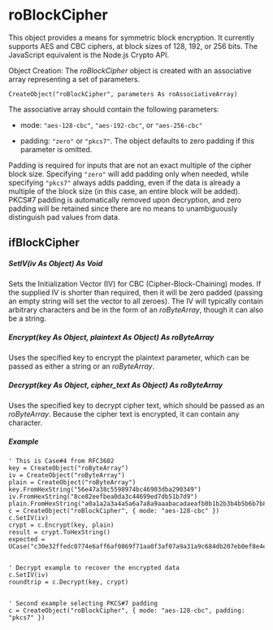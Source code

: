 # roBlockCipher

This object provides a means for symmetric block encryption. It currently supports AES and CBC ciphers, at block sizes of 128, 192, or 256 bits. The JavaScript equivalent is the Node.js Crypto API.

Object Creation: The *roBlockCipher* object is created with an associative array representing a set of parameters.

```
CreateObject("roBlockCipher", parameters As roAssociativeArray)
```

The associative array should contain the following parameters:

*   mode: `"aes-128-cbc"`, `"aes-192-cbc"`, or `"aes-256-cbc"`
    
*   padding: `"zero"` or `"pkcs7"`. The object defaults to zero padding if this parameter is omitted.
    

Padding is required for inputs that are not an exact multiple of the cipher block size. Specifying `"zero"` will add padding only when needed, while specifying `"pkcs7"` always adds padding, even if the data is already a multiple of the block size (in this case, an entire block will be added). PKCS#7 padding is automatically removed upon decryption, and zero padding will be retained since there are no means to unambiguously distinguish pad values from data.

## ifBlockCipher

##### SetIV(iv As Object) As Void

Sets the Initialization Vector (IV) for CBC (Cipher-Block-Chaining) modes. If the supplied IV is shorter than required, then it will be zero padded (passing an empty string will set the vector to all zeroes). The IV will typically contain arbitrary characters and be in the form of an *roByteArray*, though it can also be a string.

##### Encrypt(key As Object, plaintext As Object) As roByteArray

Uses the specified key to encrypt the plaintext parameter, which can be passed as either a string or an *roByteArray*.

##### Decrypt(key As Object, cipher\_text As Object) As roByteArray

Uses the specified key to decrypt cipher text, which should be passed as an *roByteArray*. Because the cipher text is encrypted, it can contain any character.

##### **Example**

```
' This is Case#4 from RFC3602
key = CreateObject("roByteArray")
iv = CreateObject("roByteArray")
plain = CreateObject("roByteArray")
key.FromHexString("56e47a38c5598974bc46903dba290349")
iv.FromHexString("8ce82eefbea0da3c44699ed7db51b7d9")   plain.FromHexString("a0a1a2a3a4a5a6a7a8a9aaabacadaeafb0b1b2b3b4b5b6b7b8b9babbbcbdbebfc0c1c2c3c4c5c6c7c8c9cacbcccdcecfd0d1d2d3d4d5d6d7d8d9dadbdcdddedf")
c = CreateObject("roBlockCipher", { mode: "aes-128-cbc" })
c.SetIV(iv)
crypt = c.Encrypt(key, plain)
result = crypt.ToHexString()
expected = UCase("c30e32ffedc0774e6aff6af0869f71aa0f3af07a9a31a9c684db207eb0ef8e4e35907aa632c3ffdf868bb7b29d3d46ad83ce9f9a102ee99d49a53e87f4c3da55")


' Decrypt example to recover the encrypted data
c.SetIV(iv)
roundtrip = c.Decrypt(key, crypt)


' Second example selecting PKCS#7 padding
c = CreateObject("roBlockCipher", { mode: "aes-128-cbc", padding: "pkcs7" })
```
